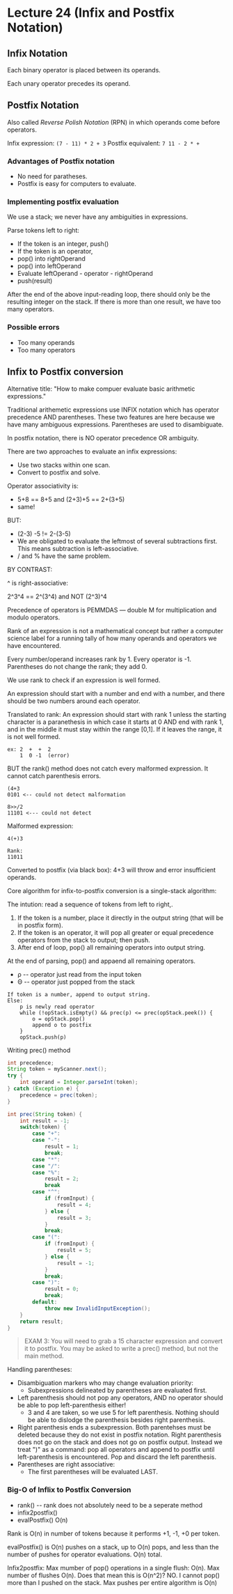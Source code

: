 # Lecture 24 (Infix and Postfix Notation)

## Infix Notation

Each binary operator is placed between its operands.

Each unary operator precedes its operand.

## Postfix Notation

Also called *Reverse Polish Notation* (RPN) in which operands come before operators.

Infix expression: `(7 - 11) * 2 + 3`
Postfix equivalent: `7 11 - 2 * +`

### Advantages of Postfix notation

* No need for paratheses.
* Postfix is easy for computers to evaluate.

### Implementing postfix evaluation

We use a stack; we never have any ambiguities in expressions.

Parse tokens left to right:

* If the token is an integer, push()
* If the token is an operator,
* pop() into rightOperand
* pop() into leftOperand
* Evaluate leftOperand - operator - rightOperand
* push(result)

After the end of the above input-reading loop, there should only be the resulting integer on the stack.
If there is more than one result, we have too many operators.

### Possible errors

* Too many operands
* Too many operators

## Infix to Postfix conversion

Alternative title: "How to make compuer evaluate basic arithmetic expressions."

Traditional arithemetic expressions use INFIX notation which has operator precedence AND parentheses.
These two features are here because we have many ambiguous expressions.
Parentheses are used to disambiguate.

In postfix notation, there is NO operator precedence OR ambiguity.

There are two approaches to evaluate an infix expressions:

* Use two stacks within one scan.
* Convert to postfix and solve.

Operator associativity is:

* 5+8 == 8+5 and (2+3)+5 == 2+(3+5)
* same!

BUT:

* (2-3) -5 != 2-(3-5)
* We are obligated to evaluate the leftmost of several subtractions first.
This means subtraction is left-associative.
* / and % have the same problem.

BY CONTRAST:

^ is right-associative:

2^3^4 == 2^(3^4) and NOT (2^3)^4

Precedence of operators is PEMMDAS — double M for multiplication and modulo operators.

Rank of an expression is not a mathematical concept but rather a computer science label for a running tally of how many operands and operators we have encountered.

Every number/operand increases rank by 1.
Every operator is -1.
Parentheses do not change the rank; they add 0.

We use rank to check if an expression is well formed.

An expression should start with a number and end with a number, and there should be two numbers around each operator.

Translated to rank: An expression should start with rank 1 unless the starting character is a paranethesis in which case it starts at 0 AND end with rank 1,
and in the middle it must stay within the range [0,1].
If it leaves the range, it is not well formed.

```
ex: 2  +  +  2
    1  0 -1  (error)
```

BUT the rank() method does not catch every malformed expression.
It cannot catch parenthesis errors.

```
(4+3
0101 <-- could not detect malformation

8>>/2
11101 <--- could not detect
```

Malformed expression:

```
4(+)3

Rank:
11011
```
Converted to postfix (via black box):
4+3 will throw and error insufficient operands.

Core algorithm for infix-to-postfix conversion is a single-stack algorithm:

The intution: read a sequence of tokens from left to right,.

1. If the token is a number, place it directly in the output string (that will be in postfix form).
2. If the token is an operator, it will pop all greater or equal precedence operators from the stack to output; then push.
3. After end of loop, pop() all remaining operators into output string.

At the end of parsing, pop() and appaend all remaining operators.

* ρ -- operator just read from the input token
* Θ -- operator just popped from the stack

```
If token is a number, append to output string.
Else:
    p is newly read operator
    while (!opStack.isEmpty() && prec(p) <= prec(opStack.peek()) {
        o = opStack.pop()
        append o to postfix
    }
    opStack.push(p)
```

Writing prec() method

```java
int precedence;
String token = myScanner.next();
try {
    int operand = Integer.parseInt(token);
} catch (Exception e) {
    precedence = prec(token);
}

int prec(String token) {
    int result = -1;
    switch(token) {
        case "+":
        case "-":
            result = 1;
            break;
        case "*":
        case "/":
        case "%":
            result = 2;
            break
        case "^":
            if (fromInput) {
                result = 4;
            } else {
                result = 3;
            }
            break;
        case "(":
            if (fromInput) {
                result = 5;
            } else {
                result = -1;
            }
            break;
        case ")":
            result = 0;
            break;
        default:
            throw new InvalidInputException();
    }
    return result;
}
```

> EXAM 3: You will need to grab a 15 character expression and convert it to postfix. 
You may be asked to write a prec() method, but not the main method.

Handling parentheses:

* Disambiguation markers who may change evaluation priority:
    * Subexpressions delineated by parentheses are evaluated first.
* Left parenthesis should not pop any operators, AND no operator should be able to pop left-parenthesis either!
    * 3 and 4 are taken, so we use 5 for left parenthesis.
    Nothing should be able to dislodge the parenthesis besides right parenthesis.
* Right parenthesis ends a subexpression.
Both parentehses must be deleted because they do not exist in postfix notation.
Right parenthesis does not go on the stack and does not go on postfix output.
Instead we treat ")" as a command: pop all operators and append to postfix until left-parenthesis is encountered.
Pop and discard the left parenthesis.
* Parentheses are right associative:
    * The first parentheses will be evaluated LAST.


### Big-O of Inflix to Postfix Conversion

* rank() -- rank does not absolutely need to be a seperate method
* infix2postfix()
* evalPostfix() O(n)

Rank is O(n) in number of tokens because it performs +1, -1, +0 per token.

evalPostfix() is O(n) pushes on a stack, up to O(n) pops, and less than the number of pushes for operator evaluations. O(n) total.

Infix2postfix: Max mumber of pop() operations in a single flush: O(n).
Max number of flushes O(n).
Does that mean this is O(n^2)?
NO.
I cannot pop() more than I pushed on the stack.
Max pushes per entire algorithm is O(n)